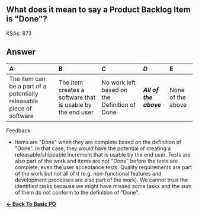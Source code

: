 ## What does it mean to say a Product Backlog Item is "Done"?

KSAs: 873

## Answer
| A | B | C | ***D*** | E |
| :--- | :--- | :--- | :--- | :--- |
| The item can be a part of a potentially releasable piece of software | The item creates a software that is usable by the end user | No work left based on the Definition of Done | ***All of the above*** | None of the above |


Feedback:

- Items are "Done" when they are complete based on the definition of "Done". In that case, they would have the potential of creating a releasable/shippable Increment that is usable by the end user. Tests are also part of the work and items are not "Done" before the tests are complete; even the user acceptance tests. Quality requirements are part of the work but not all of it (e.g. non-functional features and development processes are also part of the work). We cannot trust the identified tasks because we might have missed some tasks and the sum of them do not conform to the definition of "Done".

[**<- Back To Basic PO**](../../../Basic_PO.md)


